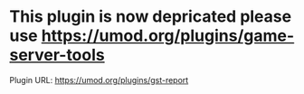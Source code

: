 # <strong>This plugin is now depricated please use <a href="https://umod.org/plugins/game-server-tools">https://umod.org/plugins/game-server-tools</a></strong>

Plugin URL: https://umod.org/plugins/gst-report

